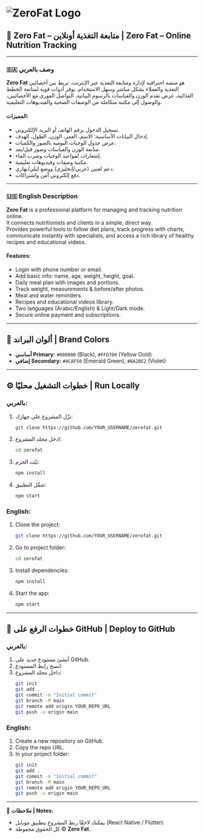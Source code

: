 
# ![ZeroFat Logo](logo.png)

## 🎯 Zero Fat – متابعة التغذية أونلاين | Zero Fat – Online Nutrition Tracking

---

### 🇸🇦 **وصف بالعربي**

**Zero Fat** هو منصة احترافية لإدارة ومتابعة التغذية عبر الإنترنت، تربط بين أخصائيي التغذية والعملاء بشكل مباشر وسهل الاستخدام.
يوفر أدوات قوية لمتابعة الخطط الغذائية، عرض تقدم الوزن والقياسات بالرسوم البيانية، التواصل الفوري مع الأخصائيين، والوصول إلى مكتبة متكاملة من الوصفات الصحية والفيديوهات التعليمية.

#### **المميزات:**
- تسجيل الدخول برقم الهاتف أو البريد الإلكتروني.
- إدخال البيانات الأساسية: الاسم، العمر، الوزن، الطول، الهدف.
- عرض جدول الوجبات اليومية بالصور والكميات.
- متابعة الوزن والقياسات وصور قبل/بعد.
- إشعارات لمواعيد الوجبات وشرب الماء.
- مكتبة وصفات وفيديوهات تعليمية.
- دعم لغتين (عربي/إنجليزي) ووضع ليلي/نهاري.
- دفع إلكتروني آمن واشتراكات.

---

### 🇺🇸 **English Description**

**Zero Fat** is a professional platform for managing and tracking nutrition online.  
It connects nutritionists and clients in a simple, direct way.  
Provides powerful tools to follow diet plans, track progress with charts, communicate instantly with specialists, and access a rich library of healthy recipes and educational videos.

#### **Features:**
- Login with phone number or email.
- Add basic info: name, age, weight, height, goal.
- Daily meal plan with images and portions.
- Track weight, measurements & before/after photos.
- Meal and water reminders.
- Recipes and educational videos library.
- Two languages (Arabic/English) & Light/Dark mode.
- Secure online payment and subscriptions.

---

## 🎨 **ألوان البراند | Brand Colors**

- **أساسي Primary:** `#000000` (Black), `#FFD700` (Yellow Gold)
- **إضافي Secondary:** `#4CAF50` (Emerald Green), `#8A2BE2` (Violet)

---

## ⚙️ **خطوات التشغيل محليًا | Run Locally**

### بالعربي:
1. نزّل المشروع على جهازك:  
   ```bash
   git clone https://github.com/YOUR_USERNAME/zerofat.git
   ```
2. ادخل مجلد المشروع:  
   ```bash
   cd zerofat
   ```
3. ثبّت الحزم:  
   ```bash
   npm install
   ```
4. شغّل التطبيق:  
   ```bash
   npm start
   ```

### English:
1. Clone the project:  
   ```bash
   git clone https://github.com/YOUR_USERNAME/zerofat.git
   ```
2. Go to project folder:  
   ```bash
   cd zerofat
   ```
3. Install dependencies:  
   ```bash
   npm install
   ```
4. Start the app:  
   ```bash
   npm start
   ```

---

## 🚀 **خطوات الرفع على GitHub | Deploy to GitHub**

### بالعربي:
1. أنشئ مستودع جديد على GitHub.
2. انسخ رابط المستودع.
3. داخل مجلد المشروع:  
   ```bash
   git init
   git add .
   git commit -m "Initial commit"
   git branch -M main
   git remote add origin YOUR_REPO_URL
   git push -u origin main
   ```

### English:
1. Create a new repository on GitHub.
2. Copy the repo URL.
3. In your project folder:  
   ```bash
   git init
   git add .
   git commit -m "Initial commit"
   git branch -M main
   git remote add origin YOUR_REPO_URL
   git push -u origin main
   ```

---

📌 **ملاحظات | Notes:**  
- يمكنك لاحقًا ربط المشروع بتطبيق موبايل (React Native / Flutter).  
- كل الحقوق محفوظة © **Zero Fat**.
